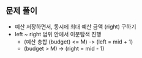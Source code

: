 ## 문제 풀이
- 예산 저장하면서, 동시에 최대 예산 금액 (right) 구하기
- left ~ right 범위 안에서 이분탐색 진행
  - (예산 총합 (budget) <= M) -> (left = mid + 1)
  - (budget > M) -> (right = mid - 1)